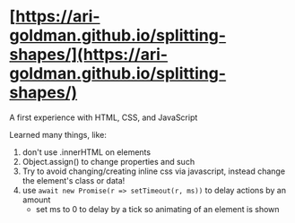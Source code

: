 # [https://ari-goldman.github.io/splitting-shapes/](https://ari-goldman.github.io/splitting-shapes/)

A first experience with HTML, CSS, and JavaScript

Learned many things, like:
1. don't use .innerHTML on elements
2. Object.assign() to change properties and such
3. Try to avoid changing/creating inline css via javascript, instead change the element's class or data!
4. use `await new Promise(r => setTimeout(r, ms))` to delay actions by an amount
    * set ms to 0 to delay by a tick so animating of an element is shown
